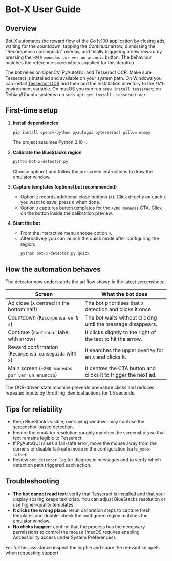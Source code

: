 # Bot-X User Guide

## Overview

Bot-X automates the reward flow of the Go Iv100 application by closing ads,
waiting for the countdown, tapping the *Continuar* arrow, dismissing the
"Recompensa conseguida" overlay, and finally triggering a new reward by
pressing the `+200 monedas por ver un anuncio` button. The behaviour matches the
reference screenshots supplied for this iteration.

The bot relies on OpenCV, PyAutoGUI and Tesseract OCR. Make sure Tesseract is
installed and available on your system path. On Windows you can install
[Tesseract OCR](https://github.com/UB-Mannheim/tesseract/wiki) and then add the
installation directory to the `PATH` environment variable. On macOS you can run
`brew install tesseract`; on Debian/Ubuntu systems run `sudo apt-get install
-tesseract-ocr`.

## First-time setup

1. **Install dependencies**
   ```bash
   pip install opencv-python pyautogui pytesseract pillow numpy
   ```
   The project assumes Python 3.10+.

2. **Calibrate the BlueStacks region**
   ```bash
   python bot-x-detector.py
   ```
   Choose option `1` and follow the on-screen instructions to draw the emulator
   window.

3. **Capture templates (optional but recommended)**
   - Option `2` records additional close buttons (`X`). Click directly on each
     `X` you want to save; press `Q` when done.
   - Option `3` captures button templates for the `+200 monedas` CTA. Click on
     the button inside the calibration preview.

4. **Start the bot**
   - From the interactive menu choose option `4`.
   - Alternatively you can launch the quick mode after configuring the region:
     ```bash
     python bot-x-detector.py quick
     ```

## How the automation behaves

The detector now understands the ad flow shown in the latest screenshots:

| Screen | What the bot does |
| ------ | ----------------- |
| Ad close (`X` centred in the bottom half) | The bot prioritises that `X` detection and clicks it once. |
| Countdown (`Recompensa en N s`) | The bot waits without clicking until the message disappears. |
| Continue (`Continuar` label with arrow) | It clicks slightly to the right of the text to hit the arrow. |
| Reward confirmation (`Recompensa conseguida` with `X`) | It searches the upper overlay for an `X` and clicks it. |
| Main screen (`+200 monedas por ver un anuncio`) | It centres the CTA button and clicks it to trigger the next ad. |

The OCR-driven state machine prevents premature clicks and reduces repeated
inputs by throttling identical actions for 1.5 seconds.

## Tips for reliability

- Keep BlueStacks visible; overlaying windows may confuse the screenshot-based
  detection.
- Ensure the emulator resolution roughly matches the screenshots so that text
  remains legible to Tesseract.
- If PyAutoGUI raises a fail-safe error, move the mouse away from the corners or
  disable fail-safe mode in the configuration (`safe_mode: false`).
- Review `bot_detector.log` for diagnostic messages and to verify which
  detection path triggered each action.

## Troubleshooting

- **The bot cannot read text**: verify that Tesseract is installed and that your
  display scaling keeps text crisp. You can adjust BlueStacks resolution or use
  higher-quality templates.
- **It clicks the wrong place**: rerun calibration steps to capture fresh
  templates and double-check the configured region matches the emulator window.
- **No clicks happen**: confirm that the process has the necessary permissions
  to control the mouse (macOS requires enabling Accessibility access under
  System Preferences).

For further assistance inspect the log file and share the relevant snippets when
requesting support.

